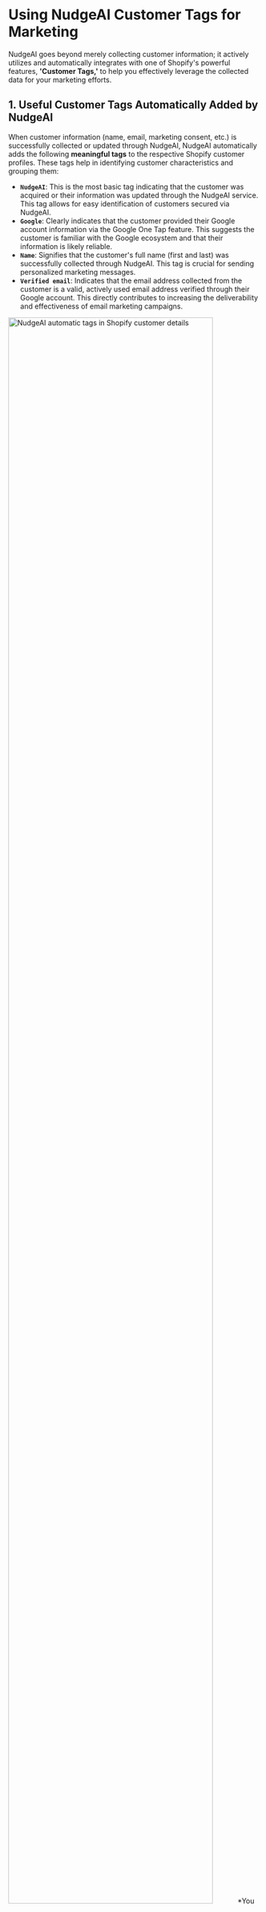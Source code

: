 # Using NudgeAI Customer Tags for Marketing

NudgeAI goes beyond merely collecting customer information; it actively utilizes and automatically integrates with one of Shopify's powerful features, **'Customer Tags,'** to help you effectively leverage the collected data for your marketing efforts.

## 1. Useful Customer Tags Automatically Added by NudgeAI

When customer information (name, email, marketing consent, etc.) is successfully collected or updated through NudgeAI, NudgeAI automatically adds the following **meaningful tags** to the respective Shopify customer profiles. These tags help in identifying customer characteristics and grouping them:

*   **`NudgeAI`**: This is the most basic tag indicating that the customer was acquired or their information was updated through the NudgeAI service. This tag allows for easy identification of customers secured via NudgeAI.
*   **`Google`**: Clearly indicates that the customer provided their Google account information via the Google One Tap feature. This suggests the customer is familiar with the Google ecosystem and that their information is likely reliable.
*   **`Name`**: Signifies that the customer's full name (first and last) was successfully collected through NudgeAI. This tag is crucial for sending personalized marketing messages.
*   **`Verified email`**: Indicates that the email address collected from the customer is a valid, actively used email address verified through their Google account. This directly contributes to increasing the deliverability and effectiveness of email marketing campaigns.

<img src="../../../assets/images/tags.png" alt="NudgeAI automatic tags in Shopify customer details" style="width: 90%;">
*You can see the tags added by NudgeAI in the 'Tags' section of the Shopify customer detail page.*

## 2. Effectively Utilizing NudgeAI Automatic Tags for Marketing

The customer tags automatically added by NudgeAI can be highly beneficial for various marketing activities, as detailed below:

*   **Sophisticated Customer Segmentation**:
    *   You can easily filter customers in your Shopify customer list based on specific tags (e.g., `NudgeAI`, `Verified email`) to extract groups of customers acquired through NudgeAI who have verified emails.
    *   For example, you can create more refined target customer groups by combining conditions, such as "customers who have both `NudgeAI` and `Name` tags and have shown interest in a specific product category."

*   **Executing Targeted Marketing Campaigns**:
    *   Send targeted email marketing campaigns, such as special promotions, new product announcements, or personalized content, exclusively to these segmented customer groups to significantly increase conversion rates and customer engagement.
    *   Most email marketing platforms integrated with Shopify (e.g., Klaviyo, Mailchimp) can also import Shopify customer tag information to further refine campaign targeting.

*   **Customer Analysis and Insight Generation**:
    *   Analyze the purchasing patterns, average order value (AOV), and repurchase rates of customers with NudgeAI-related tags. This helps in understanding the overall value and characteristics of customers acquired through NudgeAI, providing crucial insights for future marketing strategy formulation and budget allocation.

*   **Building Automated Marketing Flows**:
    *   Use specific tags (e.g., a customer newly tagged with `NudgeAI`, or customers with both `Verified email` and `Name` tags) as trigger conditions to effectively build automated marketing flows, such as personalized welcome email series, onboarding processes for specific customer groups, or tailored discount offers.

*   **Streamlining Customer Support and Personalized Responses**:
    *   During customer support interactions, quickly identify how a customer provided their information (e.g., using Google account info) through NudgeAI-related tags. This enables faster, more personalized responses, thereby enhancing customer satisfaction.

**In conclusion,** NudgeAI not only collects information but also maximizes the 'utility value' of the collected data through Shopify's customer tag feature. These automatically added tags allow you to effortlessly identify customer groups secured via NudgeAI without manual work, supporting you in deploying more sophisticated and effective data-driven marketing strategies. 